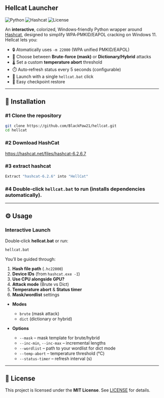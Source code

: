 ## Hellcat Launcher

![Python](https://img.shields.io/badge/python-3.7%2B-blue.svg) ![Hashcat](https://img.shields.io/badge/hashcat-6.2.6+-orange.svg) ![License](https://img.shields.io/badge/license-MIT-green.svg)

An **interactive**, colorized, Windows‑friendly Python wrapper around [Hashcat](https://hashcat.net), designed to simplify WPA‑PMKID/EAPOL cracking on Windows 11. Hellcat lets you:

- 🔒 Atomatically uses `-m 22000` (WPA unified PMKID/EAPOL)  
- 🎯 Choose between **Brute‑force (mask)** or **Dictionary/Hybrid** attacks  
- 🌡️ Set a custom **temperature abort** threshold  
- ⏱️ Auto‑refresh status every 5 seconds (configurable)   
- 🔧 Launch with a single `hellcat.bat` click
- 📃 Easy checkpoint restore

---

## 💾 Installation

### **#1 Clone the repository**  
   ```bash
   git clone https://github.com/BlackPaw21/hellcat.git
   cd hellcat
   ```

### **#2 Download HashCat**  
   https://hashcat.net/files/hashcat-6.2.6.7

### **#3 extract hashcat**  
   ```bash
   Extract "hashcat-6.2.6" into "HellCat"
   ```

### **#4 Double‑click** `hellcat.bat` to run (installs dependencies automatically).

---

## ⚙️ Usage

### Interactive Launch  
Double‑click **hellcat.bat** or run:
```bat
hellcat.bat
```
You’ll be guided through:
1. **Hash file path** (`.hc22000`)  
2. **Device IDs** (from `hashcat.exe -I`)  
3. **Use CPU alongside GPU?**  
4. **Attack mode** (Brute vs Dict)  
5. **Temperature abort** & **Status timer**  
6. **Mask/wordlist** settings  

- **Modes**  
  - `brute` (mask attack)  
  - `dict` (dictionary or hybrid)

- **Options**  
  - `--mask` – mask template for brute/hybrid  
  - `--inc-min`, `--inc-max` – incremental lengths  
  - `--wordlist` – path to your wordlist for dict mode  
  - `--temp-abort` – temperature threshold (°C)  
  - `--status-timer` – refresh interval (s)

---


## 📄 License

This project is licensed under the **MIT License**. See [LICENSE](LICENSE) for details.
